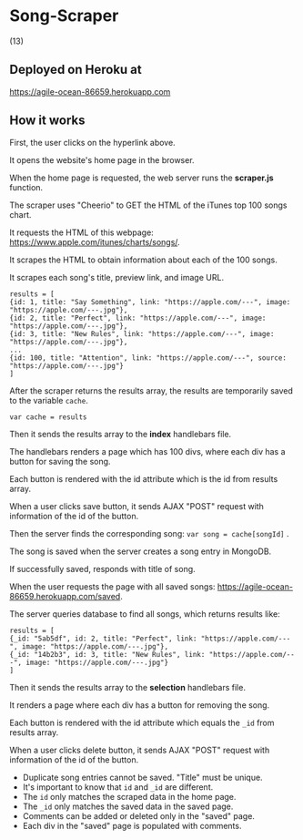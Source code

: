 # Song-Scraper
(13)

## Deployed on Heroku at
https://agile-ocean-86659.herokuapp.com

## How it works
First, the user clicks on the hyperlink above.

It opens the website's home page in the browser.

When the home page is requested, the web server runs the **scraper.js** function.

The scraper uses "Cheerio" to GET the HTML of the iTunes top 100 songs chart.

It requests the HTML of this webpage: https://www.apple.com/itunes/charts/songs/.

It scrapes the HTML to obtain information about each of the 100 songs.

It scrapes each song's title, preview link, and image URL.
```
results = [
{id: 1, title: "Say Something", link: "https://apple.com/---", image: "https://apple.com/---.jpg"},
{id: 2, title: "Perfect", link: "https://apple.com/---", image: "https://apple.com/---.jpg"},
{id: 3, title: "New Rules", link: "https://apple.com/---", image: "https://apple.com/---.jpg"},
...
{id: 100, title: "Attention", link: "https://apple.com/---", source: "https://apple.com/---.jpg"}
]
```
After the scraper returns the results array, the results are temporarily saved to the variable `cache`.

`var cache = results`

Then it sends the results array to the **index** handlebars file.

The handlebars renders a page which has 100 divs, where each div has a button for saving the song.

Each button is rendered with the id attribute which is the id from results array.

When a user clicks save button, it sends AJAX "POST" request with information of the id of the button.

Then the server finds the corresponding song: `var song = cache[songId]` .

The song is saved when the server creates a song entry in MongoDB.

If successfully saved, responds with title of song.

When the user requests the page with all saved songs: https://agile-ocean-86659.herokuapp.com/saved.

The server queries database to find all songs, which returns results like:
```
results = [
{_id: "5ab5df", id: 2, title: "Perfect", link: "https://apple.com/---", image: "https://apple.com/---.jpg"},
{_id: "14b2b3", id: 3, title: "New Rules", link: "https://apple.com/---", image: "https://apple.com/---.jpg"}
]
```
Then it sends the results array to the **selection** handlebars file.

It renders a page where each div has a button for removing the song.

Each button is rendered with the id attribute which equals the `_id` from results array.

When a user clicks delete button, it sends AJAX "POST" request with information of the id of the button.

* Duplicate song entries cannot be saved. "Title" must be unique.
* It's important to know that `id` and `_id` are different.
* The `id` only matches the scraped data in the home page.
* The `_id` only matches the saved data in the saved page.
* Comments can be added or deleted only in the "saved" page.
* Each div in the "saved" page is populated with comments.